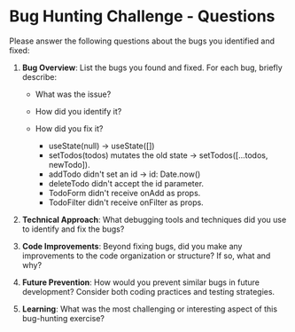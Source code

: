 # Bug Hunting Challenge - Questions

Please answer the following questions about the bugs you identified and fixed:

1. **Bug Overview**: List the bugs you found and fixed. For each bug, briefly describe:

   - What was the issue?
   - How did you identify it?
   - How did you fix it?

     - useState(null) → useState([])
     - setTodos(todos) mutates the old state -> setTodos([...todos, newTodo]).
     - addTodo didn't set an id -> id: Date.now()
     - deleteTodo didn't accept the id parameter.
     - TodoForm didn't receive onAdd as props.
     - TodoFilter didn't receive onFilter as props.

2. **Technical Approach**: What debugging tools and techniques did you use to identify and fix the bugs?

3. **Code Improvements**: Beyond fixing bugs, did you make any improvements to the code organization or structure? If so, what and why?

4. **Future Prevention**: How would you prevent similar bugs in future development? Consider both coding practices and testing strategies.

5. **Learning**: What was the most challenging or interesting aspect of this bug-hunting exercise?
